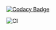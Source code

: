
[![Codacy Badge](https://api.codacy.com/project/badge/Grade/dd917de487a34db9bfd6f987d2797dd0)](https://app.codacy.com/gh/99002777/2010MYSSPY02_Mobility_DeccanNews?utm_source=github.com&utm_medium=referral&utm_content=99002777/2010MYSSPY02_Mobility_DeccanNews&utm_campaign=Badge_Grade)

![CI](https://github.com/99002777/2010MYSSPY02_Mobility_DeccanNews/workflows/CI/badge.svg)
